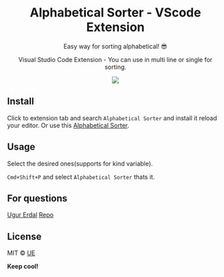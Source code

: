 <h1 align="center"> Alphabetical Sorter - VScode Extension </h1>

<p align="center"> Easy way for sorting alphabetical! 😎</p>

<p align="center"> Visual Studio Code Extension - You can use in multi line or single for sorting.</p>
<p align="center"><img align="center" src="https://media.giphy.com/media/28evaf0snirPcDCigC/giphy.gif"/></p>

## Install

Click to extension tab and search `Alphabetical Sorter` and install it reload your editor. Or use this [Alphabetical Sorter](https://marketplace.visualstudio.com/items?itemName=ue.alphabetical-sorter).

## Usage

Select the desired ones(supports for kind variable).

`Cmd+Shift+P` and select `Alphabetical Sorter` thats it.

## For questions

[Ugur Erdal](https://github.com/ue)
[Repo](https://github.com/ue/alphabetical-sorter)

## License

MIT © [UE](https://github.com/ue)

**Keep cool!**
